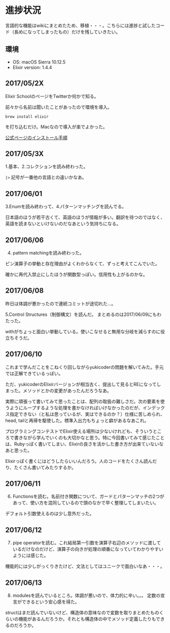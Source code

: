 # 進捗状況

言語的な機能はwikiにまとめたため、移植・・・。こちらには進捗と試したコード（長めになってしまったもの）だけを残していきたい。

## 環境

- OS: macOS Sierra 10.12.5
- Elixir version: 1.4.4

## 2017/05/2X
Elixir SchoolのページをTwitterか何かで知る。

前々から名前は聞いたことがあったので環境を導入。

```
brew install elixir
```

を打ち込むだけ。Macなので導入が楽でよかった。


[公式ページのインストール手順](https://elixir-lang.org/install.html)


## 2017/05/3X
1.基本、2.コレクションを読み終わった。

`|>` 記号が一番他の言語との違いかなあ。

## 2017/06/01
3.Enumを読み終わって、4.パターンマッチングを読んでる。

日本語のほうが若干古くて、英語のほうが情報が多い。翻訳を待つのではなく、英語を読まないといけないのだなあという気持ちになる。

## 2017/06/06
4. pattern matchingを読み終わった。

ピン演算子の挙動と存在理由がよくわからなくて、ずっと考えてこんでいた。

確かに再代入禁止にしたほうが関数型っぽい。信用性も上がるのかな。

## 2017/06/08
昨日は体調が悪かったので連続コミットが途切れた…。

5.Control Structures（制御構文）を読んだ。
まとめるのは2017/06/09にもわたった。

withがちょっと面白い挙動している。使いこなせると無用な分岐を減らすのに役立ちそうだ。

## 2017/06/10
これまで学んだことをこねくり回しながらyukicoderの問題を解いてみた。手元では正解できているっぽい。

ただ、yukicoderのElixirバージョンが相当古く、提出して見るとREになってしまった。メソッドとかの変更があったんだろうなあ。

実際に頑張って書いてみて思ったことは、配列の取扱の難しさだ。次の要素を使うようにループするような処理を書かなければいけなかったのだが、インデックス指定できない（と私は思っているが、実はできるのか？）仕様に苦しめられ、head, tailと再帰を駆使した。標準入出力もちょっと癖があるなあこれ。

プログラミングコンテストでElixir使える場所は少ないけれども、そういうところで書きながら学んでいくのも大切かなと思う。特に今回書いてみて感じたことは、Rubyっぽく書いてしまい、Elixirの良さを活かした書き方が出来ていないなあと思った。

Elixirっぽく書くにはどうしたらいいんだろう。人のコードをたくさん読んだり、たくさん書いてみたりするか。

## 2017/06/11
6. Functionsを読む。名前付き関数について、ガードとパターンマッチの2つがあって、使い方を混同しているので頭のなかで早く整理してしまいたい。

デフォルト引数使えるのは少し意外だった。

## 2017/06/12
7. pipe operatorを読む。これ結局第一引数を演算子右辺のメソッドに渡しているだけなのだけど、演算子の向きが処理の順番になっていてわかりやすいようには感じた。

機能的には少しがっくりきたけど、文法としてはユニークで面白いなあ・・・。

## 2017/06/13
8. modulesを読んでいるところ。体調が悪いので、体力的に辛い。。。
定数の宣言ができるという安心感を得た。

structはまだ読んでいないけど、構造体の意味なので変数を取りまとめたものくらいの機能があるんだろうか。それとも構造体の中でメソッド定義したりもできるのだろうか。
